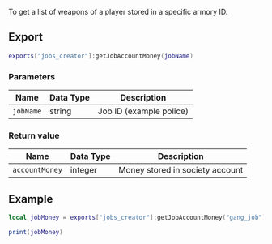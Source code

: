 To get a list of weapons of a player stored in a specific armory ID.

## Export
``` lua
exports["jobs_creator"]:getJobAccountMoney(jobName)
```

### Parameters

| Name              | Data Type | Description                 |
| -                 | -         | -                 |
| `jobName`         | string    | Job ID (example police)  |

### Return value
| Name              | Data Type | Description                                       |
| -                 | -         | -                                                 |
| `accountMoney`    | integer   | Money stored in society account |

## Example
``` lua
local jobMoney = exports["jobs_creator"]:getJobAccountMoney("gang_job")

print(jobMoney)
```